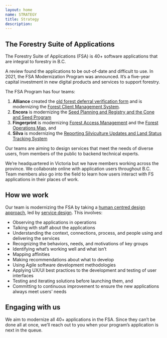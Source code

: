 ```yaml
---
layout: home
name: STRATEGY
title: Strategy
description:        
---
```


## The Forestry Suite of Applications 

The Forestry Suite of Applications (FSA) is 40+ software applications that are integral to forestry in B.C. 

A review found the applications to be out-of-date and difficult to use. In 2021, the FSA Modernization Program was announced. It’s a five-year capital investment in new digital products and services to support forestry. 

The FSA Program has four teams:
1. **Alliance** created the [old forest deferral verification form](./applications/oldgrowth.html) and is modernizing the [Forest Client Management System](./applications/client.html). 
2. **Encora** is modernizing the [Seed Planning and Registry and the Cone and Seed Program](./applications/spar.html) 
3. **Fingerprint** is modernizing [Forest Access Management](./applications/fam.html) and the [Forest Operations Map](./applications/fom.html), and 
4. **Silva** is modernizing the [Reporting Silviculture Updates and Land Status Tracking System](./applications/results.html)

Our teams are aiming to design services that meet the needs of diverse users, from members of the public to backend technical experts. 

We’re headquartered in Victoria but we have members working across the province. We collaborate online with application users throughout B.C. Team members also go into the field to learn how users interact with FS applications in their places of work. 

## How we work

Our team is modernizing the FSA by taking a [human centred design approach](https://en.wikipedia.org/wiki/Human-centered_design), led by [service design](https://en.wikipedia.org/wiki/Service_design). 
 This involves:
 - Observing the applications in operations
 - Talking with staff about the applications 
 - Understanding the context, connections, process, and people using and delivering the services 
 - Recognizing the behaviors, needs, and motivations of key groups 
 - Identifying what’s working well and what isn’t 
 - Mapping affinities 
 - Making recommendations about what to develop 
 - Using Agile software development methodologies 
 - Applying UX/UI best practices to the development and testing of user interfaces 
 - Testing and iterating solutions before launching them, and 
 - Committing to continuous improvement to ensure the new applications always meet users’ needs 

## Engaging with us
We aim to modernize all 40+ applications in the FSA. Since they can’t be done all at once, we’ll reach out to you when your program’s application is next in the queue.
  
